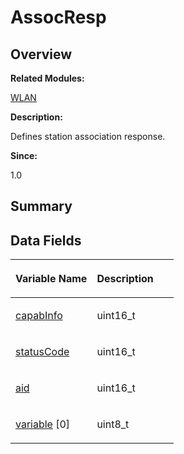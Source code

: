 # AssocResp<a name="EN-US_TOPIC_0000001054479553"></a>

## **Overview**<a name="section1712445940093529"></a>

**Related Modules:**

[WLAN](wlan.md)

**Description:**

Defines station association response. 

**Since:**

1.0

## **Summary**<a name="section492550178093529"></a>

## Data Fields<a name="pub-attribs"></a>

<a name="table1356901542093529"></a>
<table><thead align="left"><tr id="row895442958093529"><th class="cellrowborder" valign="top" width="50%" id="mcps1.1.3.1.1"><p id="p1604632563093529"><a name="p1604632563093529"></a><a name="p1604632563093529"></a>Variable Name</p>
</th>
<th class="cellrowborder" valign="top" width="50%" id="mcps1.1.3.1.2"><p id="p345013087093529"><a name="p345013087093529"></a><a name="p345013087093529"></a>Description</p>
</th>
</tr>
</thead>
<tbody><tr id="row705898918093529"><td class="cellrowborder" valign="top" width="50%" headers="mcps1.1.3.1.1 "><p id="p1529947733093529"><a name="p1529947733093529"></a><a name="p1529947733093529"></a><a href="wlan.md#ga53356e3d7b67cdeca0e6110dbb8b46f7">capabInfo</a></p>
</td>
<td class="cellrowborder" valign="top" width="50%" headers="mcps1.1.3.1.2 "><p id="p1130969691093529"><a name="p1130969691093529"></a><a name="p1130969691093529"></a>uint16_t </p>
</td>
</tr>
<tr id="row436788493093529"><td class="cellrowborder" valign="top" width="50%" headers="mcps1.1.3.1.1 "><p id="p1148716550093529"><a name="p1148716550093529"></a><a name="p1148716550093529"></a><a href="wlan.md#gafffefc2805012b07d7f23dcc3cc014e5">statusCode</a></p>
</td>
<td class="cellrowborder" valign="top" width="50%" headers="mcps1.1.3.1.2 "><p id="p716349102093529"><a name="p716349102093529"></a><a name="p716349102093529"></a>uint16_t </p>
</td>
</tr>
<tr id="row342575104093529"><td class="cellrowborder" valign="top" width="50%" headers="mcps1.1.3.1.1 "><p id="p1939850061093529"><a name="p1939850061093529"></a><a name="p1939850061093529"></a><a href="wlan.md#ga9885111fb46e5fd771df52f260e80e98">aid</a></p>
</td>
<td class="cellrowborder" valign="top" width="50%" headers="mcps1.1.3.1.2 "><p id="p1101306773093529"><a name="p1101306773093529"></a><a name="p1101306773093529"></a>uint16_t </p>
</td>
</tr>
<tr id="row616759292093529"><td class="cellrowborder" valign="top" width="50%" headers="mcps1.1.3.1.1 "><p id="p1757279756093529"><a name="p1757279756093529"></a><a name="p1757279756093529"></a><a href="wlan.md#gaf087bcdc5ec6bd2fc84981ccc1b85612">variable</a> [0]</p>
</td>
<td class="cellrowborder" valign="top" width="50%" headers="mcps1.1.3.1.2 "><p id="p1878470115093529"><a name="p1878470115093529"></a><a name="p1878470115093529"></a>uint8_t </p>
</td>
</tr>
</tbody>
</table>

